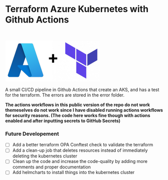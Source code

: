 <br/>

# Terraform Azure Kubernetes with Github Actions
<br/>

![Logo](readmeimage.png)


A small CI/CD pipeline in Github Actions that create an AKS, and has a test for the terraform. The errors are stored in the error folder.

**The actions workflows in this public version of the repo do not work themeselves do not work since I have disabled running actions workflows for security reasons. (The code here works fine though with actions enabled and after inputting secrets to GitHub Secrets)** 

### Future Developement

- [ ] Add a better terraform OPA Conftest check to validate the terraform <br/>
- [ ] Add a clean-up job that deletes resources instead of immediately deleting the kubernetes cluster <br/>
- [ ] Clean up the code and increase the code-quality by adding more comments and proper documentation <br/>
- [ ] Add helmcharts to install things into the kubernetes cluster <br/>
  
<br/>
